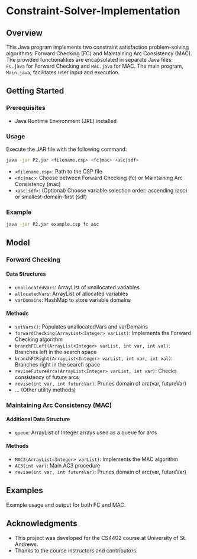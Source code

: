 # Constraint-Solver-Implementation

## Overview

This Java program implements two constraint satisfaction problem-solving algorithms: Forward Checking (FC) and Maintaining Arc Consistency (MAC). The provided functionalities are encapsulated in separate Java files: `FC.java` for Forward Checking and `MAC.java` for MAC. The main program, `Main.java`, facilitates user input and execution.

## Getting Started

### Prerequisites

- Java Runtime Environment (JRE) installed

### Usage

Execute the JAR file with the following command:

```bash
java -jar P2.jar <filename.csp> <fc|mac> <asc|sdf>
```

- `<filename.csp>`: Path to the CSP file
- `<fc|mac>`: Choose between Forward Checking (fc) or Maintaining Arc Consistency (mac)
- `<asc|sdf>`: (Optional) Choose variable selection order: ascending (asc) or smallest-domain-first (sdf)

### Example

```bash
java -jar P2.jar example.csp fc asc
```

## Model

### Forward Checking

#### Data Structures

- `unallocatedVars`: ArrayList of unallocated variables
- `allocatedVars`: ArrayList of allocated variables
- `varDomains`: HashMap to store variable domains

#### Methods

- `setVars()`: Populates unallocatedVars and varDomains
- `forwardChecking(ArrayList<Integer> varList)`: Implements the Forward Checking algorithm
- `branchFCLeft(ArrayList<Integer> varList, int var, int val)`: Branches left in the search space
- `branchFCRight(ArrayList<Integer> varList, int var, int val)`: Branches right in the search space
- `reviseFutureArcs(ArrayList<Integer> varList, int var)`: Checks consistency of future arcs
- `revise(int var, int futureVar)`: Prunes domain of arc(var, futureVar)
- ... (Other utility methods)

### Maintaining Arc Consistency (MAC)

#### Additional Data Structure

- `queue`: ArrayList of Integer arrays used as a queue for arcs

#### Methods

- `MAC3(ArrayList<Integer> varList)`: Implements the MAC algorithm
- `AC3(int var)`: Main AC3 procedure
- `revise(int var, int futureVar)`: Prunes domain of arc(var, futureVar)

## Examples

Example usage and output for both FC and MAC.

## Acknowledgments

- This project was developed for the CS4402 course at University of St. Andrews.
- Thanks to the course instructors and contributors.
